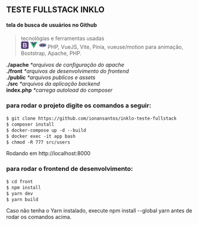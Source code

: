 ## TESTE FULLSTACK INKLO

#### tela de busca de usuários no Github
> tecnológias e ferramentas usadas \
>  <code><img height="20" src="https://raw.githubusercontent.com/github/explore/80688e429a7d4ef2fca1e82350fe8e3517d3494d/topics/bootstrap/bootstrap.png"></code>
  <code><img height="20" src="https://raw.githubusercontent.com/github/explore/80688e429a7d4ef2fca1e82350fe8e3517d3494d/topics/vue/vue.png"></code>
  <code><img height="20" src="https://raw.githubusercontent.com/github/explore/80688e429a7d4ef2fca1e82350fe8e3517d3494d/topics/php/php.png"></code> 
> PHP, VueJS, Vite, Pinia, vueuse/motion para animação, Bootstrap, Apache, PHP.

 **./apache** _\*arquivos de configuração do apache_ \
 **./front** _\*arquivos de desenvolvimento do frontend_ \
 **./public** _\*arquivos publicos e assets_ \
 **./src** _\*arquivos da aplicação backend_ \
 **index.php** _\*carrega autoload do composer_
 
 
 ### para rodar o projeto digite os comandos a seguir:
 ```
$ git clone https://github.com/ionansantos/inklo-teste-fullstack
$ composer install
$ docker-compose up -d --build
$ docker exec -it app bash
$ chmod -R 777 src/users
 ```
 
Rodando em http://localhost:8000


### para rodar o frontend de desenvolvimento:
```
$ cd front
$ npm install
$ yarn dev
$ yarn build
```
Caso não tenha o Yarn instalado, execute npm install --global yarn antes de rodar os comandos acima.

